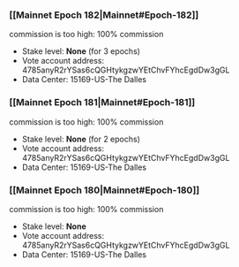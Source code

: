 ### [[Mainnet Epoch 182|Mainnet#Epoch-182]]
commission is too high: 100% commission
* Stake level: **None** (for 3 epochs)
* Vote account address: 4785anyR2rYSas6cQGHtykgzwYEtChvFYhcEgdDw3gGL
* Data Center: 15169-US-The Dalles
### [[Mainnet Epoch 181|Mainnet#Epoch-181]]
commission is too high: 100% commission
* Stake level: **None** (for 2 epochs)
* Vote account address: 4785anyR2rYSas6cQGHtykgzwYEtChvFYhcEgdDw3gGL
* Data Center: 15169-US-The Dalles
### [[Mainnet Epoch 180|Mainnet#Epoch-180]]
commission is too high: 100% commission
* Stake level: **None**
* Vote account address: 4785anyR2rYSas6cQGHtykgzwYEtChvFYhcEgdDw3gGL
* Data Center: 15169-US-The Dalles